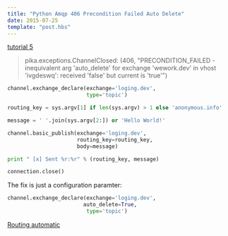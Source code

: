 ```yaml
---
title: "Python Amqp 406 Precondition Failed Auto Delete"
date: 2015-07-25
template: "post.hbs"
---
```



[tutorial 5][2]

>pika.exceptions.ChannelClosed: (406, "PRECONDITION_FAILED - inequivalent arg 'auto_delete' for exchange 'wework.dev' in vhost 'ivgdeswq': received 'false' but current is 'true'")


```python
channel.exchange_declare(exchange='loging.dev',
                         type='topic')

routing_key = sys.argv[1] if len(sys.argv) > 1 else 'anonymous.info'

message = ' '.join(sys.argv[2:]) or 'Hello World!'

channel.basic_publish(exchange='loging.dev',
                      routing_key=routing_key,
                      body=message)

print " [x] Sent %r:%r" % (routing_key, message)

connection.close()
```

The fix is just a configuration paramter:

```python
channel.exchange_declare(exchange='loging.dev',
                        auto_delete=True,
                         type='topic')
```

[Routing automatic][1]


[1]: http://celery.readthedocs.org/en/latest/userguide/routing.html#routing-automatic
[2]: http://www.rabbitmq.com/tutorials/tutorial-five-python.html
